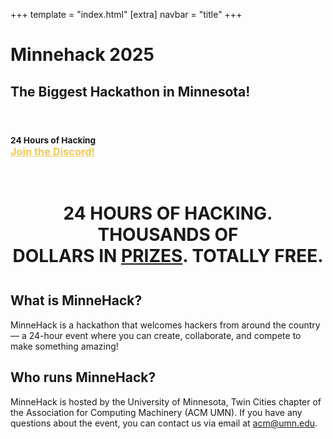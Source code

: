 +++
template = "index.html"
[extra]
navbar = "title"
+++

<div class="masthead">
    <div class="overlay">
        <div class="container">
            <h1 id="title">Minnehack 2025</h1>
            <h2 id="tagline">The Biggest Hackathon in Minnesota!</h2>
            <p>&nbsp;</p>
            <h3 id="dates">
                <!--<div>
                    January 20-21 (2PM-6PM) in the
                    <a href="https://goo.gl/maps/GksQk1Vf4LKvRVEN7" style="color: #EDCA5A;">
                    Coffman Memorial Union Great Hall
                    </a>
                </div>-->
                <div>
                    <small>24 Hours of Hacking</small></br>
                </div>
                <div>
                    <a href="https://discord.gg/V4YVGdcv" style="color: #EDCA5A;">
                    Join the Discord!
                    </a>
                </div>
                <!-- <div>
                    <a href="/prompts" style="color: #EDCA5A;">Prompt here!</a>
                </div> -->
            </h3>
            <br/>
            <!-- <iframe id="stream" style="display: none" src="https://player.twitch.tv/?channel=minnehack&parent=minnehack.io" frameborder="0" allowfullscreen="true" scrolling="no" height="378" width="620"></iframe> -->
            <!-- <noscript><a class="btn" href="https://www.twitch.tv/minnehack">Watch the stream on Twitch!</a></noscript> -->
        </div>
    </div>
</div>

<div class="container">
    <h1 style="text-align: center; margin-bottom: 1.5em;">24&nbsp;HOURS OF
    HACKING. THOUSANDS OF DOLLARS&nbsp;IN&nbsp;<a href="/prizes">PRIZES</a>.
    TOTALLY&nbsp;<span title="minus travel lol">FREE</span>.</h1>
    <div class="row" id="faq">
        <div class="col-6">
            <div class="box">
                <h2>What is MinneHack?</h2>
                <div>
                    <p>
                    MinneHack is a hackathon that welcomes hackers from
                    around the country &mdash; a 24-hour event where you can
                    create, collaborate, and compete to make something
                    amazing!
                    </p>
                </div>
            </div>
        </div>
        <div class="col-6">
            <div class="box">
                <h2>Who runs MinneHack?</h2>
                <div>
                    <p>
                    MinneHack is hosted by the University of Minnesota, Twin
                    Cities chapter of the Association for Computing Machinery
                    (ACM UMN). If you have any questions about the event, you
                    can contact us via email at
                    <a href="mailto:acm@umn.edu">acm@umn.edu</a>.
                    </p>
                </div>
            </div>
        </div>
    </div>
</div>

<!-- <script> -->
<!-- document.addEventListener("DOMContentLoaded", () => { -->
<!--    const stream = document.querySelector("#stream"); -->
<!--    stream.style.display = "inline"; -->
<!-- }); -->
<!-- </script> -->
